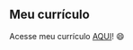 Meu currículo
---
Acesse meu currículo [AQUI](https://julio7745.github.io/curriculo/curriculo_julio_carvalho.html)!	:smile:

